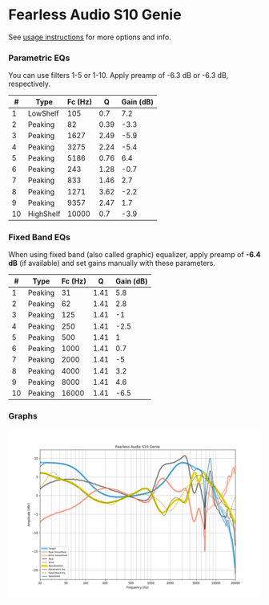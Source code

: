 # Fearless Audio S10 Genie
See [usage instructions](https://github.com/jaakkopasanen/AutoEq#usage) for more options and info.

### Parametric EQs
You can use filters 1-5 or 1-10. Apply preamp of -6.3 dB or -6.3 dB, respectively.

|   # | Type      |   Fc (Hz) |    Q |   Gain (dB) |
|-----|-----------|-----------|------|-------------|
|   1 | LowShelf  |       105 | 0.7  |         7.2 |
|   2 | Peaking   |        82 | 0.39 |        -3.3 |
|   3 | Peaking   |      1627 | 2.49 |        -5.9 |
|   4 | Peaking   |      3275 | 2.24 |        -5.4 |
|   5 | Peaking   |      5186 | 0.76 |         6.4 |
|   6 | Peaking   |       243 | 1.28 |        -0.7 |
|   7 | Peaking   |       833 | 1.46 |         2.7 |
|   8 | Peaking   |      1271 | 3.62 |        -2.2 |
|   9 | Peaking   |      9357 | 2.47 |         1.7 |
|  10 | HighShelf |     10000 | 0.7  |        -3.9 |

### Fixed Band EQs
When using fixed band (also called graphic) equalizer, apply preamp of **-6.4 dB** (if available) and set gains manually with these parameters.

|   # | Type    |   Fc (Hz) |    Q |   Gain (dB) |
|-----|---------|-----------|------|-------------|
|   1 | Peaking |        31 | 1.41 |         5.8 |
|   2 | Peaking |        62 | 1.41 |         2.8 |
|   3 | Peaking |       125 | 1.41 |        -1   |
|   4 | Peaking |       250 | 1.41 |        -2.5 |
|   5 | Peaking |       500 | 1.41 |         1   |
|   6 | Peaking |      1000 | 1.41 |         0.7 |
|   7 | Peaking |      2000 | 1.41 |        -5   |
|   8 | Peaking |      4000 | 1.41 |         3.2 |
|   9 | Peaking |      8000 | 1.41 |         4.6 |
|  10 | Peaking |     16000 | 1.41 |        -6.5 |

### Graphs
![](./Fearless%20Audio%20S10%20Genie.png)
